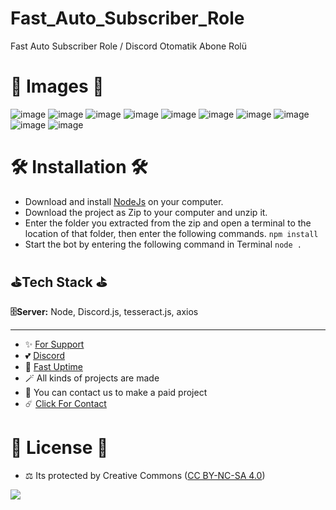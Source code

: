 # Fast_Auto_Subscriber_Role
Fast Auto Subscriber Role / Discord Otomatik Abone Rolü

# 🎈 Images 🎈

![image](https://github.com/fastuptime/Fast_Auto_Subscriber_Role/assets/63351166/a74e4fb9-ab85-4621-ba52-e09e548023ae)
![image](https://github.com/fastuptime/Fast_Auto_Subscriber_Role/assets/63351166/7c89ed65-9346-4c6b-b695-b3328cb75cdd)
![image](https://github.com/fastuptime/Fast_Auto_Subscriber_Role/assets/63351166/a122ac5e-7838-47c8-860f-d9545a9c5337)
![image](https://github.com/fastuptime/Fast_Auto_Subscriber_Role/assets/63351166/3d0adc2a-7f65-4cbe-b824-2934fbbbe07a)
![image](https://github.com/fastuptime/Fast_Auto_Subscriber_Role/assets/63351166/5a88ee00-5093-4010-8f41-614d76062577)
![image](https://github.com/fastuptime/Fast_Auto_Subscriber_Role/assets/63351166/f799480b-ea32-416c-9b01-f91916cd0efd)
![image](https://github.com/fastuptime/Fast_Auto_Subscriber_Role/assets/63351166/c1a5e38d-204f-4a1f-8c4c-00131f4ab7f5)
![image](https://github.com/fastuptime/Fast_Auto_Subscriber_Role/assets/63351166/8a58ed88-8bfa-4d99-9639-1a0c2b6b1619)
![image](https://github.com/fastuptime/Fast_Auto_Subscriber_Role/assets/63351166/f5b77aba-00c1-41ff-927b-a01704f8885b)
![image](https://github.com/fastuptime/Fast_Auto_Subscriber_Role/assets/63351166/eecf292e-4e49-42e5-a17b-dbbf60be55ec)


# 🛠️ Installation 🛠️

- Download and install [NodeJs](https://nodejs.org/en/download) on your computer.
- Download the project as Zip to your computer and unzip it.
- Enter the folder you extracted from the zip and open a terminal to the location of that folder, then enter the following commands.
`npm install`
- Start the bot by entering the following command in Terminal
`node .`

## ⛳Tech Stack ⛳

**🗄️Server:** Node, Discord.js, tesseract.js, axios

---
- ✨ [For Support](https://github.com/sponsors/fastuptime) <br>
- 💕 [Discord](https://fastuptime.com/discord)<br>
- 🏓 [Fast Uptime](https://fastuptime.com/)<br>
- 🪄 All kinds of projects are made <br>
- 🧨 You can contact us to make a paid project<br>
- ☄️ [Click For Contact](mailto:fastuptime@gmail.com)<br>

# 🎯 License 🎯
- ⚖️ Its protected by Creative Commons ([CC BY-NC-SA 4.0](https://creativecommons.org/licenses/by-nc-sa/4.0/))

<a href="https://creativecommons.org/licenses/by-nc-sa/4.0/" title="BYNCSA40"><img src="https://licensebuttons.net/l/by-nc-sa/4.0/88x31.png"></a>
